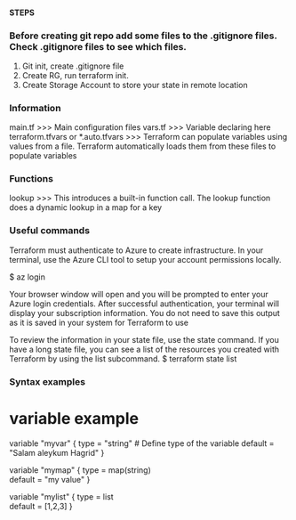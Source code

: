 #### STEPS


### Before creating git repo add some files to the .gitignore files. Check .gitignore files to see which files. 

1) Git init, create .gitignore file
2) Create RG, run terraform init. 
3) Create Storage Account to store your state in remote location

### Information

main.tf                                 >>>  Main configuration files
vars.tf                                 >>>  Variable declaring here
terraform.tfvars or *.auto.tfvars       >>>  Terraform can populate variables using values from a file. Terraform automatically loads them from these files to populate variables




### Functions 

lookup          >>> This introduces a built-in function call. The lookup function does a dynamic lookup in a map for a key


### Useful commands


Terraform must authenticate to Azure to create infrastructure.
In your terminal, use the Azure CLI tool to setup your account permissions locally.

$ az login

Your browser window will open and you will be prompted to enter your Azure login credentials. After successful authentication, your terminal will display your subscription information. You do not need to save this output as it is saved in your system for Terraform to use



To review the information in your state file, use the state command. If you have a long state file, you can see a list of the resources you created with Terraform by using the list subcommand.
$ terraform state list


### Syntax examples
# variable example

variable "myvar" {
    type = "string"     # Define type of the variable
    default = "Salam aleykum Hagrid"
}

variable "mymap" {
    type = map(string)  
    default = "my value"
}

variable "mylist" {
    type = list  
    default = [1,2,3]
}
